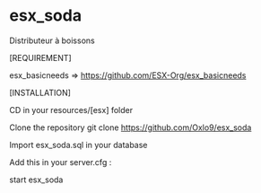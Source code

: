 # esx_soda
Distributeur à boissons

[REQUIREMENT]

esx_basicneeds => https://github.com/ESX-Org/esx_basicneeds

[INSTALLATION]

CD in your resources/[esx] folder

Clone the repository git clone https://github.com/Oxlo9/esx_soda

Import esx_soda.sql in your database

Add this in your server.cfg :

start esx_soda
